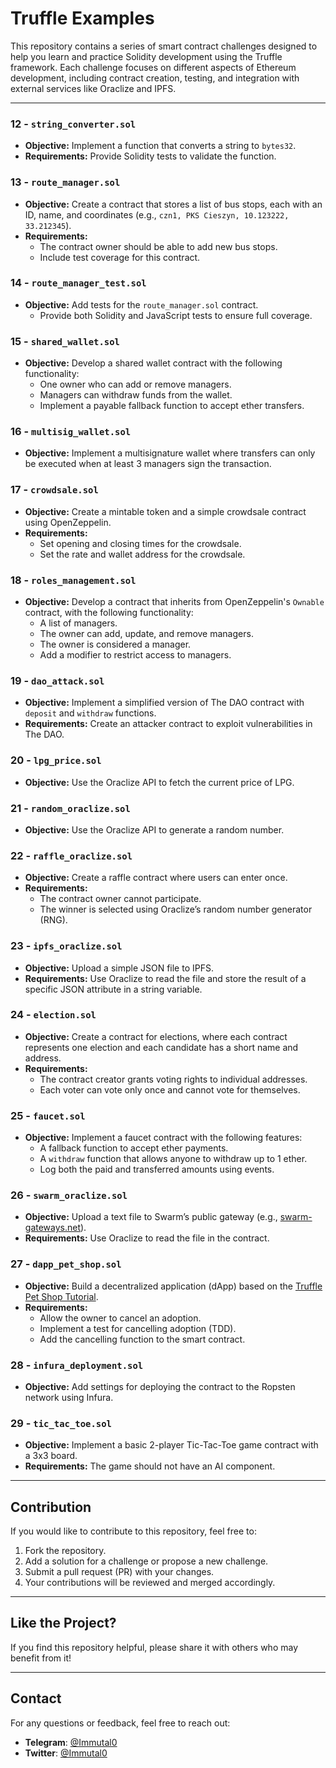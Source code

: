 # Truffle Examples

This repository contains a series of smart contract challenges designed to help you learn and practice Solidity development using the Truffle framework. Each challenge focuses on different aspects of Ethereum development, including contract creation, testing, and integration with external services like Oraclize and IPFS.

---

### 12 - `string_converter.sol`
- **Objective:** Implement a function that converts a string to `bytes32`.
- **Requirements:** Provide Solidity tests to validate the function.

### 13 - `route_manager.sol`
- **Objective:** Create a contract that stores a list of bus stops, each with an ID, name, and coordinates (e.g., `czn1, PKS Cieszyn, 10.123222, 33.212345`).
- **Requirements:**
  - The contract owner should be able to add new bus stops.
  - Include test coverage for this contract.

### 14 - `route_manager_test.sol`
- **Objective:** Add tests for the `route_manager.sol` contract.
  - Provide both Solidity and JavaScript tests to ensure full coverage.

### 15 - `shared_wallet.sol`
- **Objective:** Develop a shared wallet contract with the following functionality:
  - One owner who can add or remove managers.
  - Managers can withdraw funds from the wallet.
  - Implement a payable fallback function to accept ether transfers.

### 16 - `multisig_wallet.sol`
- **Objective:** Implement a multisignature wallet where transfers can only be executed when at least 3 managers sign the transaction.

### 17 - `crowdsale.sol`
- **Objective:** Create a mintable token and a simple crowdsale contract using OpenZeppelin.
- **Requirements:**
  - Set opening and closing times for the crowdsale.
  - Set the rate and wallet address for the crowdsale.

### 18 - `roles_management.sol`
- **Objective:** Develop a contract that inherits from OpenZeppelin's `Ownable` contract, with the following functionality:
  - A list of managers.
  - The owner can add, update, and remove managers.
  - The owner is considered a manager.
  - Add a modifier to restrict access to managers.

### 19 - `dao_attack.sol`
- **Objective:** Implement a simplified version of The DAO contract with `deposit` and `withdraw` functions.
- **Requirements:** Create an attacker contract to exploit vulnerabilities in The DAO.

### 20 - `lpg_price.sol`
- **Objective:** Use the Oraclize API to fetch the current price of LPG.

### 21 - `random_oraclize.sol`
- **Objective:** Use the Oraclize API to generate a random number.

### 22 - `raffle_oraclize.sol`
- **Objective:** Create a raffle contract where users can enter once.
- **Requirements:**
  - The contract owner cannot participate.
  - The winner is selected using Oraclize’s random number generator (RNG).

### 23 - `ipfs_oraclize.sol`
- **Objective:** Upload a simple JSON file to IPFS.
- **Requirements:** Use Oraclize to read the file and store the result of a specific JSON attribute in a string variable.

### 24 - `election.sol`
- **Objective:** Create a contract for elections, where each contract represents one election and each candidate has a short name and address.
- **Requirements:**
  - The contract creator grants voting rights to individual addresses.
  - Each voter can vote only once and cannot vote for themselves.

### 25 - `faucet.sol`
- **Objective:** Implement a faucet contract with the following features:
  - A fallback function to accept ether payments.
  - A `withdraw` function that allows anyone to withdraw up to 1 ether.
  - Log both the paid and transferred amounts using events.

### 26 - `swarm_oraclize.sol`
- **Objective:** Upload a text file to Swarm’s public gateway (e.g., [swarm-gateways.net](https://swarm-gateways.net)).
- **Requirements:** Use Oraclize to read the file in the contract.

### 27 - `dapp_pet_shop.sol`
- **Objective:** Build a decentralized application (dApp) based on the [Truffle Pet Shop Tutorial](https://truffleframework.com/tutorials/pet-shop).
- **Requirements:**
  - Allow the owner to cancel an adoption.
  - Implement a test for cancelling adoption (TDD).
  - Add the cancelling function to the smart contract.

### 28 - `infura_deployment.sol`
- **Objective:** Add settings for deploying the contract to the Ropsten network using Infura.

### 29 - `tic_tac_toe.sol`
- **Objective:** Implement a basic 2-player Tic-Tac-Toe game contract with a 3x3 board.
- **Requirements:** The game should not have an AI component.

---

## Contribution

If you would like to contribute to this repository, feel free to:

1. Fork the repository.
2. Add a solution for a challenge or propose a new challenge.
3. Submit a pull request (PR) with your changes.
4. Your contributions will be reviewed and merged accordingly.

---

## Like the Project?

If you find this repository helpful, please share it with others who may benefit from it!

---

## Contact

For any questions or feedback, feel free to reach out:

- **Telegram**: [@Immutal0](https://t.me/Immutal0)
- **Twitter**: [@Immutal0](https://x.com/Immutal0)
